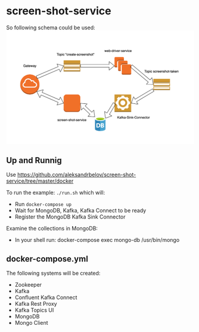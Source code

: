 # screen-shot-service
So following schema could be used:
![Schema](https://github.com/aleksandrbelov/screen-shot-service/blob/master/screenshot-schema.png)

## Up and Runnig
Use https://github.com/aleksandrbelov/screen-shot-service/tree/master/docker

To run the example: `./run.sh` which will:
  
  - Run `docker-compose up` 
  - Wait for MongoDB, Kafka, Kafka Connect to be ready
  - Register the MongoDB Kafka Sink Connector

Examine the collections in MongoDB:
  - In your shell run: docker-compose exec mongo-db /usr/bin/mongo

## docker-compose.yml

The following systems will be created:

  - Zookeeper
  - Kafka
  - Confluent Kafka Connect
  - Kafka Rest Proxy
  - Kafka Topics UI
  - MongoDB
  - Mongo Client
